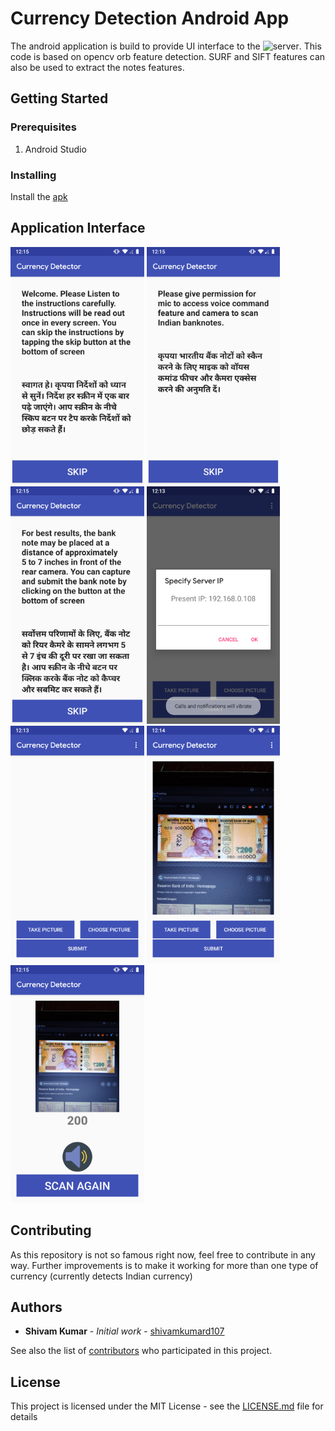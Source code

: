 # Currency Detection Android App

The android application is build to provide UI interface to the ![server](https://github.com/shivamkumard107/CurrencyDetectServer). This code is based on opencv orb feature detection. SURF and SIFT features can also be used to extract the notes features.

## Getting Started

### Prerequisites

1. Android Studio

### Installing

Install the [apk](https://github.com/shivamkumard107/CurrencyDetection/releases/download/V1.0/CurrencyDetector.apk)

## Application Interface
<img src="https://raw.githubusercontent.com/shivamkumard107/CurrencyDetection/master/app/src/main/assets/AppSS/ins2.png?token=AHIUS6SSKCUVOPVQSA2ZAJC6UE5YU" height="380px"/> <img src="https://raw.githubusercontent.com/shivamkumard107/CurrencyDetection/master/app/src/main/assets/AppSS/ins3.png?token=AHIUS6WUGCWED5UGQN4TYH26UE5YW" height="380px"/> <img src="https://raw.githubusercontent.com/shivamkumard107/CurrencyDetection/master/app/src/main/assets/AppSS/ins1.png?token=AHIUS6XJ24ATT232HRW3OW26UE5YU" height="380px"/> <img src="https://raw.githubusercontent.com/shivamkumard107/CurrencyDetection/master/app/src/main/assets/AppSS/ipConfig.png?token=AHIUS6VNWHTFMONC6A5MAXC6UE5YY" height="380px"/> <img src="https://raw.githubusercontent.com/shivamkumard107/CurrencyDetection/master/app/src/main/assets/AppSS/main.png?token=AHIUS6WOLT6J5E7CTZX66N26UE5YY" height="380px"/> <img src="https://raw.githubusercontent.com/shivamkumard107/CurrencyDetection/master/app/src/main/assets/AppSS/currency.png?token=AHIUS6QMJ4QQOVG4UUFLV3S6UE5YQ" height="380px"/> <img src="https://raw.githubusercontent.com/shivamkumard107/CurrencyDetection/master/app/src/main/assets/AppSS/result.png?token=AHIUS6TZ3QHQQZER5Y423FK6UE5Y2" height="380px"/>


## Contributing

As this repository is not so famous right now, feel free to contribute in any way. Further improvements is to make it working for more than one type of currency (currently detects Indian currency)

## Authors

* **Shivam Kumar** - *Initial work* - [shivamkumard107](https://github.com/shivamkumard107)

See also the list of [contributors](https://github.com/shivamkumard107/CurrencyDetection/graphs/contributors) who participated in this project.

## License

This project is licensed under the MIT License - see the [LICENSE.md](LICENSE.md) file for details
